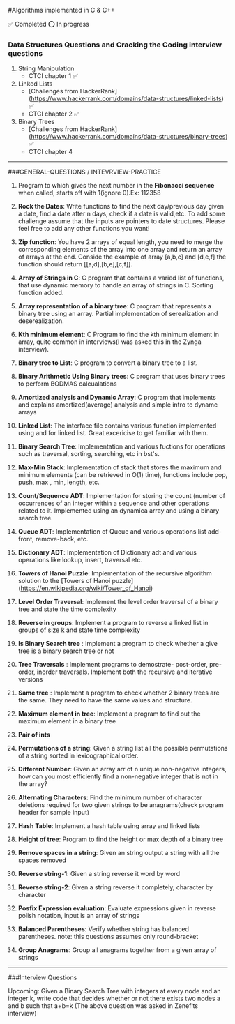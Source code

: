 #Algorithms implemented in C & C++ 

:white_check_mark: Completed
:o: In progress

### Data Structures Questions and Cracking the Coding interview questions

1. String Manipulation
   - CTCI chapter 1 :white_check_mark:
2. Linked Lists
   - [Challenges from HackerRank] (https://www.hackerrank.com/domains/data-structures/linked-lists) :white_check_mark:
   - CTCI chapter 2 :white_check_mark:
3. Binary Trees
   - [Challenges from HackerRank] (https://www.hackerrank.com/domains/data-structures/binary-trees) :white_check_mark:
   - CTCI chapter 4

---------------------------------------------------------------------------------------------------------------------

###GENERAL-QUESTIONS / INTEVRVIEW-PRACTICE

1. Program to which gives the next number in the **Fibonacci sequence** when called, starts off with 1(ignore 0).Ex: 112358

2. **Rock the Dates**: Write functions to find the next day/previous day given a date, find a date after n days, check if a date is valid,etc. To add some challenge assume that the inputs are pointers to date structures. Please feel free to add any other functions you want!

3. **Zip function**: You have 2 arrays of equal length, you need to merge the corresponding elements of the array into one array and return an array of arrays at the end. Conside the example
of array [a,b,c] and [d,e,f] the function should return [[a,d],[b,e],[c,f]].

4. **Array of Strings in C**: C program that contains a varied list of functions, that use dynamic memory to handle an array of strings in C. Sorting function added.

5. **Array representation of a binary tree**: C program that represents a binary tree using an array. Partial implementation of serealization and deserealization.

6. **Kth minimum element**: C Program to find the kth minimum element in array, quite common in interviews(I was asked this in the Zynga interview).

7. **Binary tree to List**: C program to convert a binary tree to a list. 

8. **Binary Arithmetic Using Binary trees**: C program that uses binary trees to perform BODMAS calcualations 

9. **Amortized analysis and Dynamic Array**: C program that implements and explains amortized(average) analysis and simple intro to dynamc arrays

10. **Linked List**: The interface file contains various function implemented using and for linked list. Great excericise to get familiar with them. 

11. **Binary Search Tree**: Implementation and various fuctions for operations such as traversal, sorting, searching, etc in bst's.

12. **Max-Min Stack**: Implementation of stack that stores the maximum and minimum elements (can be retrieved in O(1) time), functions include pop, push, max , min, length, etc.

13. **Count/Sequence ADT**: Implementation for storing the count (number of occurrences of an integer within a sequence and other operations related to it. Implemented using an dynamica array and using a binary search tree.

14. **Queue ADT**: Implementation of Queue and various operations list add-front, remove-back, etc. 

15. **Dictionary ADT**: Implementation of Dictionary adt and various operations like lookup, insert, traversal etc.

16. **Towers of Hanoi Puzzle**: Implementation of the recursive algorithm solution to the [Towers of Hanoi puzzle] (https://en.wikipedia.org/wiki/Tower_of_Hanoi)

17. **Level Order Traversal**: Implement the level order traversal of a binary tree and state the time complexity

18. **Reverse in groups**: Implement a program to reverse a linked list in groups of size k and state time complexity 

19. **Is Binary Search tree** : Implement a program to check whether a give tree is a binary search tree or not

20. **Tree Traversals** : Implement programs to demostrate- post-order, pre-order, inorder traversals. Implement both the recursive and iterative versions

21. **Same tree** : Implement a program to check whether 2 binary trees are the same. They need to have the same values and structure.

22. **Maximum element in tree**: Implement a program to find out the maximum element in a binary tree

23. **Pair of ints**

24. **Permutations of a string**: Given a string list all the possible permutations of a string sorted in lexicographical order.

25. **Different Number**: Given an array arr of n unique non-negative integers, how can you most efficiently find a non-negative integer that is not in the array?

26. **Alternating Characters**: Find the minimum number of character deletions required for two given strings to be anagrams(check program header for sample input)

27. **Hash Table**: Implement a hash table using array and linked lists

28. **Height of tree**: Program to find the height or max depth of a binary tree

29. **Remove spaces in a string**: Given an string output a string with all the spaces removed

30. **Reverse string-1**: Given a string reverse it word by word 

31. **Reverse string-2**: Given a string reverse it completely, character by character

32. **Posfix Expression evaluation**: Evaluate expressions given in reverse polish notation, input is an array of strings

33. **Balanced Parentheses**: Verify whether string has balanced parentheses. note: this questions assumes only round-bracket

34. **Group Anagrams**: Group all anagrams together from a given array of strings
---------------------------------------------------------------------------------------------------------------------

###Interview Questions

Upcoming: Given a Binary Search Tree with integers at every node and   an integer k, write code that decides whether or not there exists two nodes a and b such that a+b=k
(The above question was asked in Zenefits interview)


